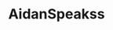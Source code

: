 ---
title: AidanSpeakss
github: https://github.com/AidanSpeakss
mode: dark
transition: 3s
archetype:
- Minimalistic
---